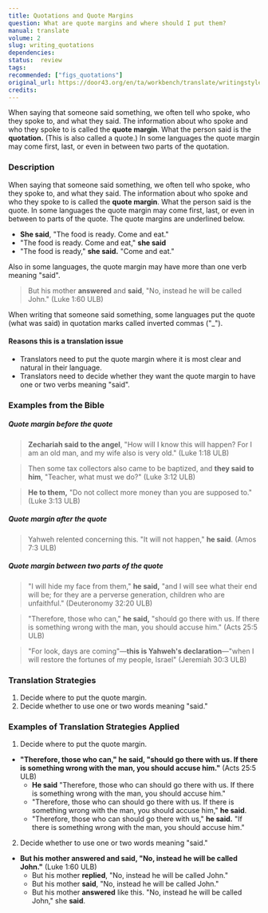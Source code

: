 ```yaml
---
title: Quotations and Quote Margins
question: What are quote margins and where should I put them?
manual: translate
volume: 2
slug: writing_quotations
dependencies: 
status:  review
tags: 
recommended: ["figs_quotations"]
original_url: https://door43.org/en/ta/workbench/translate/writingstyles_quotations
credits: 
---
```

When saying that someone said something, we often tell who spoke, who they spoke to, and what they said. The information about who spoke and who they spoke to is called the **quote margin**. What the person said is the **quotation.** (This is also called a quote.) In some languages the quote margin may come first, last, or even in between two parts of the quotation. 

### Description

When saying that someone said something, we often tell who spoke, who they spoke to, and what they said. The information about who spoke and who they spoke to is called the **quote margin**. What the person said is the quote. In some languages the quote margin may come first, last, or even in between to parts of the quote. The quote margins are underlined below.

* __She said__, "The food is ready. Come and eat."
* "The food is ready. Come and eat," __she said__
* "The food is ready," __she said.__ "Come and eat."

Also in some languages, the quote margin may have more than one verb meaning "said".

>But his mother __answered__ and __said__, "No, instead he will be called John." (Luke 1:60 ULB)

When writing that someone said something, some languages put the quote (what was said) in quotation marks called inverted commas ("_").

#### Reasons this is a translation issue

  * Translators need to put the quote margin where it is most clear and natural in their language.
  * Translators need to decide whether they want the quote margin to have one or two verbs meaning "said".

### Examples from the Bible

##### Quote margin before the quote

>__Zechariah said to the angel__, "How will I know this will happen? For I am an old man, and my wife also is very old."  (Luke 1:18 ULB)

>Then some tax collectors also came to be baptized, and __they said to him__, "Teacher, what must we do?" (Luke 3:12 ULB)

>__He to them,__ "Do not collect more money than you are supposed to." (Luke 3:13 ULB)

##### Quote margin after the quote

>Yahweh relented concerning this. "It will not happen," __he said__.  (Amos 7:3 ULB)

##### Quote margin between two parts of the quote

>"I will hide my face from them," __he said,__ "and I will see what their end will be; for they are a perverse generation, children who are unfaithful."  (Deuteronomy 32:20 ULB)

>"Therefore, those who can," __he said,__ "should go there with us. If there is something wrong with the man, you should accuse him."  (Acts 25:5 ULB)

>"For look, days are coming"—__this is Yahweh's declaration__—"when I will restore the fortunes of my people, Israel"  (Jeremiah 30:3 ULB)

### Translation Strategies

  1. Decide where to put the quote margin.
  1. Decide whether to use one or two words meaning "said."

### Examples of Translation Strategies Applied

1. Decide where to put the quote margin.

  * **"Therefore, those who can," __he said,__ "should go there with us. If there is something wrong with the man, you should accuse him."**  (Acts 25:5 ULB)
      * __He said__ "Therefore, those who can should go there with us. If there is something wrong with the man, you should accuse him."
      * "Therefore, those who can should go there with us. If there is something wrong with the man, you should accuse him," __he said__.
      * "Therefore, those who can should go there with us," __he said.__ "If there is something wrong with the man, you should accuse him."

2. Decide whether to use one or two words meaning "said."

  * **But his mother __answered and said__, "No, instead he will be called John."** (Luke 1:60 ULB)
      * But his mother __replied__, "No, instead he will be called John."
      * But his mother __said__, "No, instead he will be called John."
      * But his mother __answered__ like this. "No, instead he will be called John," she __said__.


